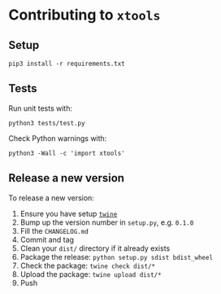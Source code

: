 # Contributing to `xtools`

## Setup

    pip3 install -r requirements.txt

## Tests

Run unit tests with:

    python3 tests/test.py

Check Python warnings with:

    python3 -Wall -c 'import xtools'

## Release a new version

To release a new version:

1. Ensure you have setup [`twine`](https://pypi.org/project/twine/)
2. Bump up the version number in `setup.py`, e.g. `0.1.0`
3. Fill the `CHANGELOG.md`
4. Commit and tag
5. Clean your `dist/` directory if it already exists
6. Package the release: `python setup.py sdist bdist_wheel`
7. Check the package: `twine check dist/*`
8. Upload the package: `twine upload dist/*`
9. Push
